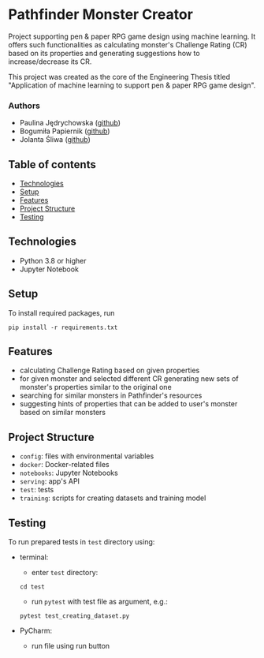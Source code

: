# Pathfinder Monster Creator
Project supporting pen & paper RPG game design using machine learning. It offers such functionalities as calculating 
monster's Challenge Rating (CR) based on its properties and generating suggestions how to increase/decrease its CR.

This project was created as the core of the Engineering Thesis titled "Application of machine learning to support 
pen & paper RPG game design".

### Authors
* Paulina Jędrychowska ([github](https://github.com/Paulina100))
* Bogumiła Papiernik ([github](https://github.com/bogumilap))
* Jolanta Śliwa ([github](https://github.com/tunczyk101))

## Table of contents
* [Technologies](#technologies)
* [Setup](#setup)
* [Features](#features)
* [Project Structure](#project-structure)
* [Testing](#testing)

## Technologies
* Python 3.8 or higher
* Jupyter Notebook


## Setup
To install required packages, run

    pip install -r requirements.txt


## Features
* calculating Challenge Rating based on given properties
* for given monster and selected different CR generating new sets of monster's properties similar to the original one
* searching for similar monsters in Pathfinder's resources
* suggesting hints of properties that can be added to user's monster based on similar monsters

## Project Structure
* `config`: files with environmental variables
* `docker`: Docker-related files
* `notebooks`: Jupyter Notebooks
* `serving`: app's API
* `test`: tests
* `training`: scripts for creating datasets and training model

## Testing
To run prepared tests in `test` directory using:
* terminal: 
  * enter `test` directory:
  ```shell
  cd test
  ```
  * run `pytest` with test file as argument, e.g.:
  ```shell
  pytest test_creating_dataset.py
  ```

* PyCharm: 
  * run file using run button 
